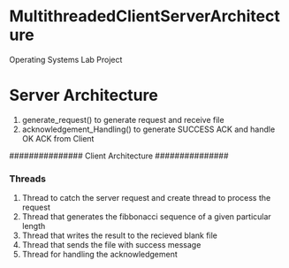 # MultithreadedClientServerArchitecture
Operating Systems Lab Project

# Server Architecture
1. generate_request() to generate request and receive file
2. acknowledgement_Handling() to generate SUCCESS ACK and handle OK ACK from Client

############### Client Architecture ###############
### Threads
1) Thread to catch the server request and create thread to process the request
2) Thread that generates the fibbonacci sequence of a given particular length
3) Thread that writes the result to the recieved blank file
4) Thread that sends the file with success message
5) Thread for handling the acknowledgement
